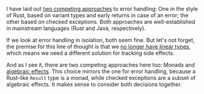 I have laid out [two competing approaches](/daily/2025-04-20) to error handling:
One in the style of Rust, based on variant types and early returns in case of an
error; the other based on checked exceptions. Both approaches are
well-established in mainstream languages (Rust and Java, respectively).

If we look at error handling in isolation, both seem fine. But let's not forget,
the premise for this line of thought is that we
[no longer have linear types](/daily/2025-04-19), which means we need a
different solution for tracking side effects.

And as I see it, there are two competing approaches here too: Monads and
[algebraic effects](/daily/2024-12-10). This choice mirrors the one for error
handling, because a Rust-like `Result` type is a monad, while checked exceptions
are a subset of algebraic effects. It makes sense to consider both decisions
together.
